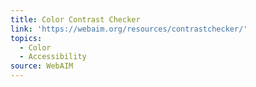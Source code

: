 ```yaml
---
title: Color Contrast Checker
link: 'https://webaim.org/resources/contrastchecker/'
topics:
  - Color
  - Accessibility
source: WebAIM
---
```


